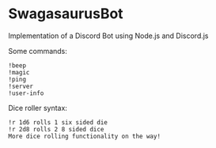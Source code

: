 # SwagasaurusBot
Implementation of a Discord Bot using Node.js and Discord.js

Some commands:

    !beep
    !magic
    !ping
    !server
    !user-info

Dice roller syntax:

    !r 1d6 rolls 1 six sided die
    !r 2d8 rolls 2 8 sided dice
    More dice rolling functionality on the way!

